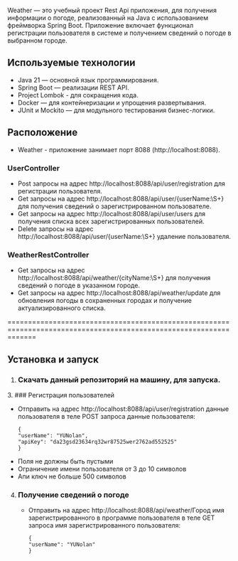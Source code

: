 Weather — это учебный проект Rest Api приложения, для получения информации о погоде,
реализованный на Java с использованием фреймворка Spring Boot. Приложение включает функционал регистрации
пользователя в системе и получением сведений о погоде в выбранном городе.

## Используемые технологии

* Java 21 — основной язык программирования.
* Spring Boot — реализации REST API.
* Project Lombok - для сокращения кода.
* Docker — для контейнеризации и упрощения развертывания.
* JUnit и Mockito — для модульного тестирования бизнес-логики.

## Расположение

* Weather - приложение занимает порт 8088 (http://localhost:8088).

### UserController

* Post запросы на адрес http://localhost:8088/api/user/registration для регистрации пользователя.
* Get запросы на адрес http://localhost:8088/api/user/{userName:\S+} для получения сведений о зарегистрированном
пользователе.
* Get запросы на адрес http://localhost:8088/api/user/users для получения списка всех зарегистрированных пользователей.
* Delete запросы на адрес http://localhost:8088/api/user/{userName:\S+} удаление пользователя.

### WeatherRestController

* Get запросы на адрес http://localhost:8088/api/weather/{cityName:\S+} для получения сведений о погоде
в указанном городе.
* Get запросы на адрес http://localhost:8088/api/weather/update для обновления погоды в сохраненных городах
и получение актуализированного списка.

===================================================================================================================
## Установка и запуск

1. ### Скачать данный репозиторий на машину, для запуска.

[//]: # (2. ### Поднять контейнеры с базами данных и сервером Keycloak.)

[//]: # (   ```)

[//]: # (    docker run --name catalogue-db -p 5432:5432 -e POSTGRES_DB=catalogue -e POSTGRES_USER=catalogue)

[//]: # (    -e POSTGRES_PASSWORD=catalogue postgres:16)

[//]: # (    ```)
3. ### Регистрация пользователей
   * Отправить на адрес http://localhost:8088/api/user/registration данные пользователя в теле POST запроса
     данные пользователя:
     ```
     {
     "userName": "YUNolan",
     "apiKey": "da23gsd23634rq32wr87525wer2762ad552525"
     }
     ```
   * Поля не должны быть пустыми
   * Ограничение имени пользователя от 3 до 10 символов
   * Апи ключ не больше 500 символов
4. ### Получение сведений о погоде
   * Отправить на адрес http://localhost:8088/api/weather/Город имя зарегистрированного в программе пользователя
   в теле GET запроса имя зарегистрированного пользователя:
      ```
      {
      "userName": "YUNolan"
      }
      ```
    




